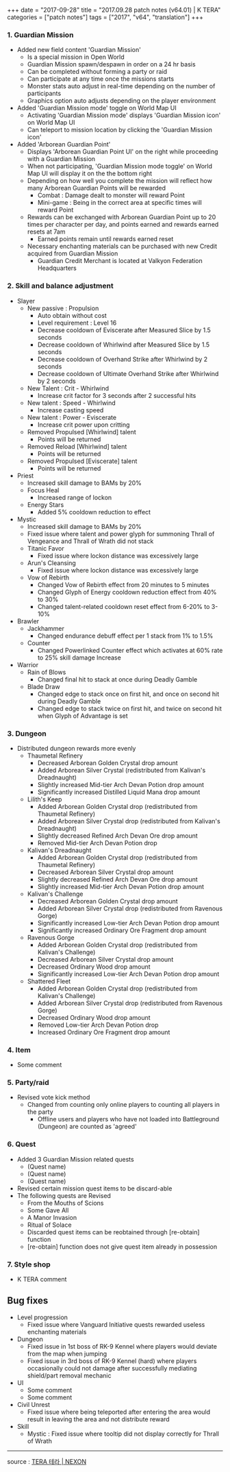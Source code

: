+++
date = "2017-09-28"
title = "2017.09.28 patch notes (v64.01) | K TERA"
categories = ["patch notes"]
tags = ["2017", "v64", "translation"]
+++

### 1. Guardian Mission
- Added new field content 'Guardian Mission'
  - Is a special mission in Open World
  - Guardian Mission spawn/despawn in order on a 24 hr basis
  - Can be completed without forming a party or raid
  - Can participate at any time once the missions starts
  - Monster stats auto adjust in real-time depending on the number of participants
  - Graphics option auto adjusts depending on the player environment
- Added 'Guardian Mission mode' toggle on World Map UI
  - Activating 'Guardian Mission mode' displays 'Guardian Mission icon' on World Map UI
  - Can teleport to mission location by clicking the 'Guardian Mission icon'
- Added 'Arborean Guardian Point'
  - Displays 'Arborean Guardian Point UI' on the right while proceeding with a Guardian Mission
  - When not participating, 'Guardian Mission mode toggle' on World Map UI will display it on the the bottom right
  - Depending on how well you complete the mission will reflect how many Arborean Guardian Points will be rewarded
    - Combat : Damage dealt to monster will reward Point
    - Mini-game : Being in the correct area at specific times will reward Point
  - Rewards can be exchanged with Arborean Guardian Point up to 20 times per character per day, and points earned and rewards earned resets at 7am
    - Earned points remain until rewards earned reset
  - Necessary enchanting materials can be purchased with new Credit acquired from Guardian Mission
    - Guardian Credit Merchant is located at Valkyon Federation Headquarters

### 2. Skill and balance adjustment
- Slayer
  - New passive : Propulsion
    - Auto obtain without cost
    - Level requirement : Level 16
    - Decrease cooldown of Eviscerate after Measured Slice by 1.5 seconds
    - Decrease cooldown of Whirlwind after Measured Slice by 1.5 seconds
    - Decrease cooldown of Overhand Strike after Whirlwind by 2 seconds
    - Decrease cooldown of Ultimate Overhand Strike after Whirlwind by 2 seconds
  - New Talent : Crit - Whirlwind
    - Increase crit factor for 3 seconds after 2 successful hits
  - New talent : Speed - Whirlwind
    - Increase casting speed
  - New talent : Power - Eviscerate
    - Increase crit power upon critting
  - Removed Propulsed [Whirlwind] talent
    - Points will be returned
  - Removed Reload [Whirlwind] talent
    - Points will be returned
  - Removed Propulsed [Eviscerate] talent
    - Points will be returned
- Priest
  - Increased skill damage to BAMs by 20%
  - Focus Heal
    - Increased range of lockon
  - Energy Stars
    - Added 5% cooldown reduction to effect
- Mystic
  - Increased skill damage to BAMs by 20%
  - Fixed issue where talent and power glyph for summoning Thrall of Vengeance and Thrall of Wrath did not stack
  - Titanic Favor
    - Fixed issue where lockon distance was excessively large
  - Arun's Cleansing
    - Fixed issue where lockon distance was excessively large
  - Vow of Rebirth
    - Changed Vow of Rebirth effect from 20 minutes to 5 minutes
    - Changed Glyph of Energy cooldown reduction effect from 40% to 30%
    - Changed talent-related cooldown reset effect from 6-20% to 3-10%
- Brawler
  - Jackhammer
    - Changed endurance debuff effect per 1 stack from 1% to 1.5%
  - Counter
    - Changed Powerlinked Counter effect which activates at 60% rate to 25% skill damage Increase
- Warrior
  - Rain of Blows
    - Changed final hit to stack at once during Deadly Gamble
  - Blade Draw
    - Changed edge to stack once on first hit, and once on second hit during Deadly Gamble
    - Changed edge to stack twice on first hit, and twice on second hit when Glyph of Advantage is set

### 3. Dungeon
- Distributed dungeon rewards more evenly
  - Thaumetal Refinery
    - Decreased Arborean Golden Crystal drop amount
    - Added Arborean Silver Crystal (redistributed from Kalivan's Dreadnaught)
    - Slightly increased Mid-tier Arch Devan Potion drop amount
    - Significantly increased Distilled Liquid Mana drop amount
  - Lilith's Keep
    - Added Arborean Golden Crystal drop (redistributed from Thaumetal Refinery)
    - Added Arborean Silver Crystal drop (redistributed from Kalivan's Dreadnaught)
    - Slightly decreased Refined Arch Devan Ore drop amount
    - Removed Mid-tier Arch Devan Potion drop
  - Kalivan's Dreadnaught
    - Added Arborean Golden Crystal drop (redistributed from Thaumetal Refinery)
    - Decreased Arborean Silver Crystal drop amount
    - Slightly decreased Refined Arch Devan Ore drop amount
    - Slightly increased Mid-tier Arch Devan Potion drop amount
  - Kalivan's Challenge
    - Decreased Arborean Golden Crystal drop amount
    - Added Arborean Silver Crystal drop (redistributed from Ravenous Gorge)
    - Significantly increased Low-tier Arch Devan Potion drop amount
    - Significantly increased Ordinary Ore Fragment drop amount
  - Ravenous Gorge
    - Added Arborean Golden Crystal drop (redistributed from Kalivan's Challenge)
    - Decreased Arborean Silver Crystal drop amount
    - Decreased Ordinary Wood drop amount
    - Significantly increased Low-tier Arch Devan Potion drop amount
  - Shattered Fleet
    - Added Arborean Golden Crystal drop (redistributed from Kalivan's Challenge)
    - Added Arborean Silver Crystal drop (redistributed from Ravenous Gorge)
    - Decreased Ordinary Wood drop amount
    - Removed Low-tier Arch Devan Potion drop
    - Increased Ordinary Ore Fragment drop amount

### 4. Item
- Some comment

### 5. Party/raid
- Revised vote kick method
  - Changed from counting only online players to counting all players in the party
    - Offline users and players who have not loaded into Battleground (Dungeon) are counted as 'agreed'

### 6. Quest
- Added 3 Guardian Mission related quests
  - (Quest name)
  - (Quest name)
  - (Quest name)
- Revised certain mission quest items to be discard-able
- The following quests are Revised
    - From the Mouths of Scions
    - Some Gave All
    - A Manor Invasion
    - Ritual of Solace
  - Discarded quest items can be reobtained through [re-obtain] function
  - [re-obtain] function does not give quest item already in possession

### 7. Style shop
- K TERA comment

## Bug fixes

- Level progression
  - Fixed issue where Vanguard Initiative quests rewarded useless enchanting materials
- Dungeon
  - Fixed issue in 1st boss of RK-9 Kennel where players would deviate from the map when jumping
  - Fixed issue in 3rd boss of RK-9 Kennel (hard) where players occasionally could not damage after successfully mediating shield/part removal mechanic
- UI
  - Some comment
  - Some comment
- Civil Unrest
  - Fixed issue where being teleported after entering the area would result in leaving the area and not distribute reward
- Skill
  - Mystic : Fixed issue where tooltip did not display correctly for Thrall of Wrath

----

source : [TERA 테라 | NEXON](http://tera.nexon.com/news/update/view.aspx?n4articlesn=299)
